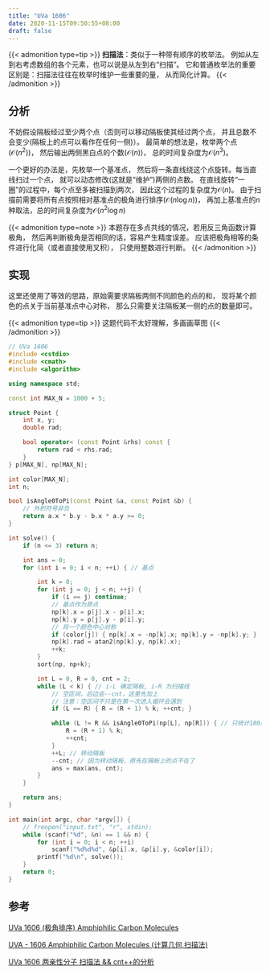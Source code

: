 ```yaml
---
title: "UVa 1606"
date: 2020-11-15T09:50:55+08:00
draft: false
---
```


{{< admonition type=tip >}}
**扫描法**：类似于一种带有顺序的枚举法。
例如从左到右考虑数组的各个元素，也可以说是从左到右“扫描”。
它和普通枚举法的重要区别是：扫描法往往在枚举时维护一些重要的量，
从而简化计算。
{{< /admonition >}}

## 分析

不妨假设隔板经过至少两个点（否则可以移动隔板使其经过两个点，
并且总数不会变少(隔板上的点可以看作在任何一侧)）。
最简单的想法是，枚举两个点($\mathcal{O} (n^2)$)，
然后输出两侧黑白点的个数($\mathcal{O} (n)$)，
总的时间复杂度为$\mathcal{O} (n^3)$。

一个更好的办法是，先枚举一个基准点，
然后将一条直线绕这个点旋转。每当直线扫过一个点，
就可以动态修改(这就是“维护”)两侧的点数。
在直线旋转“一圈”的过程中，每个点至多被扫描到两次，
因此这个过程的复杂度为$\mathcal{O} (n)$。
由于扫描前需要将所有点按照相对基准点的极角进行排序($\mathcal{O} (n \log n)$)，
再加上基准点的$n$种取法，总的时间复杂度为$\mathcal{O} (n^2 \log n)$

{{< admonition type=note >}}
本题存在多点共线的情况，若用反三角函数计算极角，
然后再判断极角是否相同的话，容易产生精度误差。
应该把极角相等的条件进行化简（或者直接使用叉积），
只使用整数进行判断。
{{< /admonition >}}

## 实现

这里还使用了等效的思路，原始需要求隔板两侧不同颜色的点的和，
现将某个颜色的点关于当前基准点中心对称，
那么只需要关注隔板某一侧的点的数量即可。

{{< admonition type=tip >}}
这题代码不太好理解，多画画草图
{{< /admonition >}}


```cpp
// UVa 1606
#include <cstdio>
#include <cmath>
#include <algorithm>

using namespace std;

const int MAX_N = 1000 + 5;

struct Point {
    int x, y;
    double rad;

    bool operator< (const Point &rhs) const {
        return rad < rhs.rad;
    }
} p[MAX_N], np[MAX_N];

int color[MAX_N];
int n;

bool isAngle0ToPi(const Point &a, const Point &b) {
    // 外积符号非负
    return a.x * b.y - b.x * a.y >= 0;
}

int solve() {
    if (n <= 3) return n;

    int ans = 0;
    for (int i = 0; i < n; ++i) { // 基点

        int k = 0;
        for (int j = 0; j < n; ++j) {
            if (i == j) continue;
            // 基点作为原点
            np[k].x = p[j].x - p[i].x;
            np[k].y = p[j].y - p[i].y;
            // 将一个颜色中心对称
            if (color[j]) { np[k].x = -np[k].x; np[k].y = -np[k].y; }
            np[k].rad = atan2(np[k].y, np[k].x);
            ++k;
        }
        sort(np, np+k);

        int L = 0, R = 0, cnt = 2;
        while (L < k) { // i-L 确定隔板, i-R 为扫描线
            // 空区间，后边会--cnt，这里先加上
            // 注意：空区间不只是在第一次进入循环会遇到
            if (L == R) { R = (R + 1) % k; ++cnt; }

            while (L != R && isAngle0ToPi(np[L], np[R])) { // 只统计180度以内
                R = (R + 1) % k;
                ++cnt;
            }
            ++L; // 转动隔板
            --cnt; // 因为转动隔板，原先在隔板上的点不在了
            ans = max(ans, cnt);
        }
    }

    return ans;
}

int main(int argc, char *argv[]) {
    // freopen("input.txt", "r", stdin);
    while (scanf("%d", &n) == 1 && n) {
        for (int i = 0; i < n; ++i)
            scanf("%d%d%d", &p[i].x, &p[i].y, &color[i]);
        printf("%d\n", solve());
    }
    return 0;
}
```

## 参考

[UVa 1606 (极角排序) Amphiphilic Carbon Molecules](https://www.cnblogs.com/AOQNRMGYXLMV/p/4277934.html)

[UVA - 1606 Amphiphilic Carbon Molecules (计算几何,扫描法)](https://www.cnblogs.com/asdfsag/p/10358065.html)

[UVa 1606 两亲性分子 扫描法 && cnt++的分析](https://blog.csdn.net/zhu937846383/article/details/76999708)
